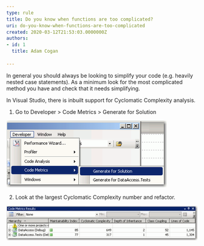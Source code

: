 ```yaml
---
type: rule
title: Do you know when functions are too complicated?
uri: do-you-know-when-functions-are-too-complicated
created: 2020-03-12T21:53:03.0000000Z
authors:
- id: 1
  title: Adam Cogan

---
```


In general you should always be looking to simplify your code (e.g. heavily nested case statements). As a minimum look for the most complicated method you have and check that it needs simplifying.

In Visual Studio, there is inbuilt support for Cyclomatic Complexity analysis.
 
1. Go to Developer > Code Metrics > Generate for Solution

![ Cyclomatic Complexity analysis tool](CodeMetrics.gif)

2. Look at the largest Cyclomatic Complexity number and refactor.

![ Results from Cyclomatic analysis these metrics give an indication on how complicated functions areTip: Maintainability index > 85 is good and < 65 is hard to maintain](CyclomaticAnalysis.gif)
